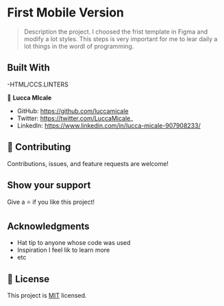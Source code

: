 # First Mobile Version

> Description the project.
I choosed the frist template in Figma and modify a lot styles. This steps is very important for me to lear daily a lot things in the wordl of programming. 


## Built With

-HTML/CCS.LINTERS



👤 **Lucca MIcale**

- GitHub: https://github.com/luccamicale
- Twitter: https://twitter.com/LuccaMicale_
- LinkedIn: https://www.linkedin.com/in/lucca-micale-907908233/



## 🤝 Contributing

Contributions, issues, and feature requests are welcome!



## Show your support

Give a ⭐️ if you like this project!

## Acknowledgments

- Hat tip to anyone whose code was used
- Inspiration
I feel lik to learn more
- etc

## 📝 License

This project is [MIT](./MIT.md) licensed.
